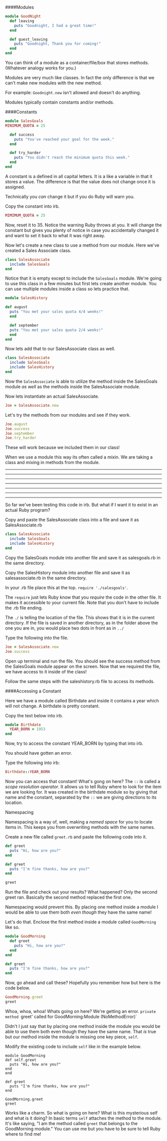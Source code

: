 ####Modules

```ruby
module GoodNight
  def leaving
    puts "Goodnight, I had a great time!"
  end

  def guest_leaving
    puts "Goodnight, Thank you for coming!"
  end
end
```

You can think of a module as a container/file/box that stores methods. (Whatever analogy works for you.)


Modules are very much like classes. In fact the only difference is that we can't make new modules with the new method.

For example: `Goodnight.new` isn't allowed and doesn't do anything.

Modules typically contain constants and/or methods.

####Constants

```ruby
module SalesGoals
MINIMUM_QUOTA = 25

  def success
    puts "You've reached your goal for the week."
  end

  def try_harder
    puts "You didn't reach the minimum quota this week."
  end
end
```

A constant is a defined in all capital letters. It is a like a variable in that it stores a value. The difference is that the value does not change once it is assigned.

Technically you _can_ change it but if you do Ruby will warn you.

Copy the constant into irb.
```ruby
MIMIMUM_QUOTA = 25
```
Now, reset it to 35. Notice the warning Ruby throws at you. It will change the constant but gives you plenty of notice in case you accidentally changed it and want to set it back to what it was right away.



Now let's create a new class to use a method from our module.  Here we've created a Sales Associate class.

```ruby
class SalesAssociate
  include SalesGoals
end
```

Notice that it is empty except to include the `SalesGoals` module. We're going to use this class in a few minutes but first lets create another module. You can use multiple modules inside a class so lets practice that.

```ruby
module SalesHistory

def august
  puts "You met your sales quota 4/4 weeks!"
  end

  def september
  puts "You met your sales quota 2/4 weeks!"
  end
end

```

Now lets add that to our SalesAssociate class as well.

```ruby
class SalesAssociate
  include SalesGoals
  include SalesHistory
end
```

Now the `SalesAssociate` is able to utilize the method inside the SalesGoals module *as well* as the methods inside the SalesAssociate module.

Now lets instantiate an actual SalesAssociate.
```ruby
Joe = SalesAssociate.new
```

Let's try the methods from our modules and see if they work.

```ruby
Joe.august
Joe.success
Joe.september
Joe.try_harder
```
These will work because we included them in our class!

When we use a module this way its often called a mixin. We are taking a class and mixing in methods from the module.

***************************************************
***************************************************
***************************************************
***************************************************
***************************************************
***************************************************
***************************************************

So far we've been testing this code in irb. But what if I want it to exist in an actual Ruby program?

Copy and paste the SalesAssociate class into a file and save it as SalesAssociate.rb

```ruby
class SalesAssociate
  include SalesGoals
  include SalesHistory
end
```

Copy the SalesGoals module into another file and save it as salesgoals.rb in the same directory.

Copy the SalesHistory module into another file and save it as salesassociate.rb in the same directory.

In your .rb file place this at the top.
`require './salesgoals'`.

The `require` just lets Ruby know that you _require_ the code in the other file. It makes it accessible to your current file. Note that you don't have to include the .rb file ending.

The `./` is telling the location of the file. This shows that it is in the current directory. If the file is saved in another directory, as in the folder above the one you are in, you would place two dots in front as in `../`

Type the following into the file.

```ruby
Joe = SalesAssociate.new
Joe.success
```

Open up terminal and run the file. You should see the success method from the SalesGoals module appear on the screen. Now that we required the file, we have access to it inside of the class!

Follow the same steps with the saleshistory.rb file to access its methods.



####Accessing a Constant

Here we have a module called Birthdate and inside it contains a year which will not change. A birthdate is pretty constant.

Copy the text below into irb.
```ruby
module Birthdate
  YEAR_BORN = 1953
end
```

Now, try to access the constant YEAR_BORN by typing that into irb.  

You should have gotten an error.

Type the following into irb:

```ruby
Birthdate::YEAR_BORN
```

Now you can access that constant! What's gong on here?  The `::` is called a _scope resolution operator_. It allows us to tell Ruby where to look for the item we are looking for. It was created in the birthdate module so by giving that name and the constant, separated by the `::` we are giving directions to its location.


Namespacing

Namespacing is a way of, well, making a _named space_ for you to locate items in. This keeps you from overwriting methods with the same names.

Create a new file called `greet.rb` and paste the following code into it.

```ruby
def greet
  puts "Hi, how are you?"
end

def greet
  puts "I'm fine thanks, how are you?"
end

greet
```
Run the file and check out your results? What happened? Only the second greet ran. Basically the second method replaced the first one.

Namespacing would prevent this. By placing one method inside a module I would be able to use them both _even though_ they have the same name!

Let's do that. Enclose the first method inside a module called `GoodMorning` like so.

```ruby
module GoodMorning
  def greet
    puts "Hi, how are you?"
  end
end

def greet
  puts "I'm fine thanks, how are you?"
end
```

Now, go ahead and call these? Hopefully you remember how but here is the code below.

```ruby
GoodMorning.greet
greet
```

Whoa, whoa, whoa! Whats going on here? We're getting an error. `private method `greet' called for GoodMorning:Module (NoMethodError)`

Didn't I just say that by placing one method inside the module you would be able to use them both even though they have the same name. That _is_ true but our method inside the module is missing one key piece, `self`.

Modify the existing code to include `self` like in the example below.

```
module GoodMorning
def self.greet
  puts "Hi, how are you?"
end
end

def greet
  puts "I'm fine thanks, how are you?"
end

GoodMorning.greet
greet
```

Works like a charm. So what is going on here? What is this mysterious self and what is it doing? In basic terms `self` attaches the method to the module. It's like saying, "I am the method called `greet` that belongs to the GoodMorning module." You can use me but you have to be sure to tell Ruby where to find me!
